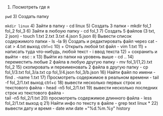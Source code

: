 1) Посмотреть где я
   
```pwd```
3) Создать папку

```mkdir linux```
4) Зайти в папку - 
cd linux
5) Создать 3 папки - 
mkdir fol_1 fol_2 fol_3
6) Зайти в любоую папку - 
cd fol_1
7) Создать 5 файлов (3 txt, 2 json) - 
touch 1.txt 2.txt 3.txt 4.json 5.json
8) Вывести список содержимого папки - 
ls -la
9) Создать и редактировать файл через cat - 
cat > 4.txt выход ctrl+c
10) + Открыть любой txt файл - 
vim 1.txt
11) + написать туда что-нибудь, любой текст - 
i ввод текста
12) + сохранить и выйти - 
esc : x 
13) Выйти из папки на уровень выше - 
cd ..
14) переместить любые 2 файла в любую другую папку - 
mv fol_1/{1,2}.txt fol_2
15) скопировать и переименовать 2 файла в другую папку - 
cp fol_1/3.txt fol_3/a.txt 
cp fol_1/4.json fol_3/b.json
16) Найти файл по имени - 
find . -name 1.txt
17) Просмотреть содержимое в реальном времени - 
tail -f fol_2/1.txt выход ctrl+c
18) вывести несколько первых строк из текстового файла - 
head -n5 fol_2/1.txt
19) вывести несколько последних строк из текстового файла -  
tail -n5 fol_2/1.txt
20) просмотреть содержимое длинного файла - 
less fol_2/1.txt выход q
21) Найти инфо по тексту в файле - 
grep text linux *
22) вывести дату и время - 
date или date +"%d.%m.%y"
history
